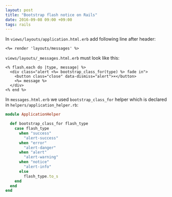 ```yaml
---
layout: post
title: "Bootstrap flash notice on Rails"
date: 2016-09-08 09:00 +09:00
tags: rails
---
```


In `views/layouts/application.html.erb` add following line after header:

```erb
<%= render 'layouts/messages' %>
```

`views/layouts/_messages.html.erb` must look like this:

```erb
<% flash.each do |type, message| %>
  <div class="alert <%= bootstrap_class_for(type) %> fade in">
    <button class="close" data-dismiss="alert">×</button>
    <%= message %>
  </div>
<% end %>
```

In `messages.html.erb` we used `bootstrap_class_for` helper which is declared in `helpers/application_helper.rb`:

```ruby
module ApplicationHelper

  def bootstrap_class_for flash_type
    case flash_type
      when "success"
        "alert-success"
      when "error"
        "alert-danger"
      when "alert"
        "alert-warning"
      when "notice"
        "alert-info"
      else
        flash_type.to_s
    end
  end
end
```
